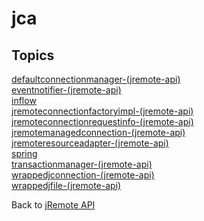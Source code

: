 # jca

<PageHeader />

## Topics

[defaultconnectionmanager-(jremote-api)](./defaultconnectionmanager-(jremote-api))  
[eventnotifier-(jremote-api)](./eventnotifier-(jremote-api))  
[inflow](./inflow)  
[jremoteconnectionfactoryimpl-(jremote-api)](./jremoteconnectionfactoryimpl-(jremote-api))  
[jremoteconnectionrequestinfo-(jremote-api)](./jremoteconnectionrequestinfo-(jremote-api))  
[jremotemanagedconnection-(jremote-api)](./jremotemanagedconnection-(jremote-api))  
[jremoteresourceadapter-(jremote-api)](./jremoteresourceadapter-(jremote-api))  
[spring](./spring)  
[transactionmanager-(jremote-api)](./transactionmanager-(jremote-api))  
[wrappedjconnection-(jremote-api)](./wrappedjconnection-(jremote-api))  
[wrappedjfile-(jremote-api)](./wrappedjfile-(jremote-api))  

Back to [jRemote API](./../../README.md)

<PageFooter />
